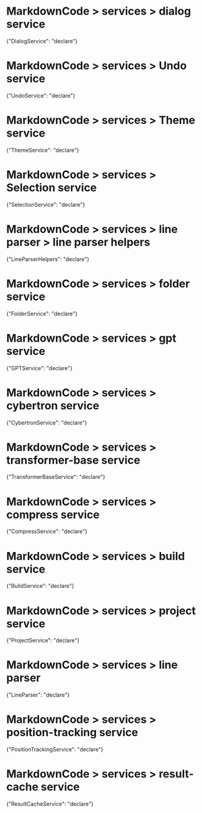 # MarkdownCode > services > dialog service
{"DialogService": "declare"}
# MarkdownCode > services > Undo service
{"UndoService": "declare"}
# MarkdownCode > services > Theme service
{"ThemeService": "declare"}
# MarkdownCode > services > Selection service
{"SelectionService": "declare"}
# MarkdownCode > services > line parser > line parser helpers
{"LineParserHelpers": "declare"}
# MarkdownCode > services > folder service
{"FolderService": "declare"}
# MarkdownCode > services > gpt service
{"GPTService": "declare"}
# MarkdownCode > services > cybertron service
{"CybertronService": "declare"}
# MarkdownCode > services > transformer-base service
{"TransformerBaseService": "declare"}
# MarkdownCode > services > compress service
{"CompressService": "declare"}
# MarkdownCode > services > build service
{"BuildService": "declare"}
# MarkdownCode > services > project service
{"ProjectService": "declare"}
# MarkdownCode > services > line parser
{"LineParser": "declare"}
# MarkdownCode > services > position-tracking service
{"PositionTrackingService": "declare"}
# MarkdownCode > services > result-cache service
{"ResultCacheService": "declare"}
